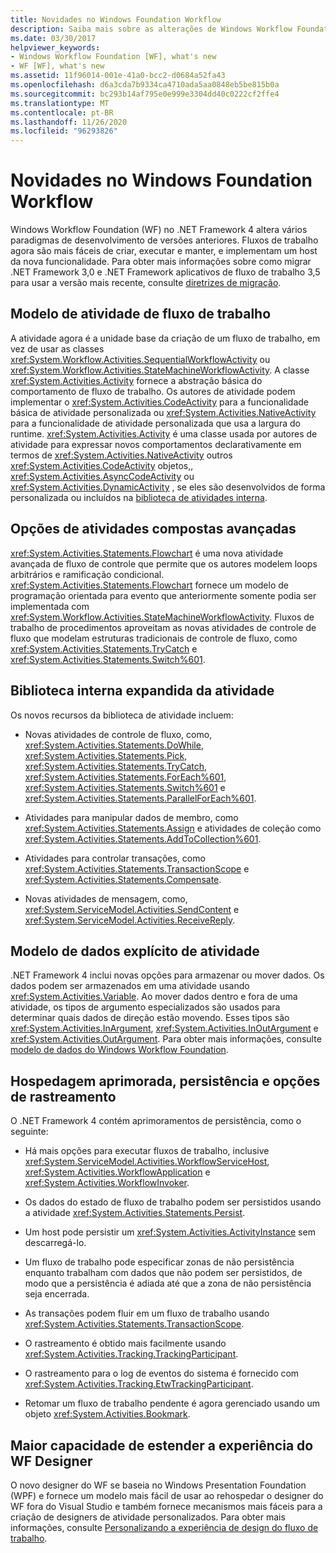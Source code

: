 ```yaml
---
title: Novidades no Windows Foundation Workflow
description: Saiba mais sobre as alterações de Windows Workflow Foundation no .NET Framework 4. Os fluxos de trabalho são mais fáceis de criar, executar e manter.
ms.date: 03/30/2017
helpviewer_keywords:
- Windows Workflow Foundation [WF], what's new
- WF [WF], what's new
ms.assetid: 11f96014-001e-41a0-bcc2-d0684a52fa43
ms.openlocfilehash: d6a3cda7b9334ca4710ada5aa0848eb5be815b0a
ms.sourcegitcommit: bc293b14af795e0e999e3304dd40c0222cf2ffe4
ms.translationtype: MT
ms.contentlocale: pt-BR
ms.lasthandoff: 11/26/2020
ms.locfileid: "96293826"
---
```

# <a name="whats-new-in-windows-workflow-foundation"></a>Novidades no Windows Foundation Workflow

Windows Workflow Foundation (WF) no .NET Framework 4 altera vários paradigmas de desenvolvimento de versões anteriores. Fluxos de trabalho agora são mais fáceis de criar, executar e manter, e implementam um host da nova funcionalidade. Para obter mais informações sobre como migrar .NET Framework 3,0 e .NET Framework aplicativos de fluxo de trabalho 3,5 para usar a versão mais recente, consulte [diretrizes de migração](migration-guidance.md).

## <a name="workflow-activity-model"></a>Modelo de atividade de fluxo de trabalho

 A atividade agora é a unidade base da criação de um fluxo de trabalho, em vez de usar as classes <xref:System.Workflow.Activities.SequentialWorkflowActivity> ou <xref:System.Workflow.Activities.StateMachineWorkflowActivity>. A classe <xref:System.Activities.Activity> fornece a abstração básica do comportamento de fluxo de trabalho. Os autores de atividade podem implementar o <xref:System.Activities.CodeActivity> para a funcionalidade básica de atividade personalizada ou <xref:System.Activities.NativeActivity> para a funcionalidade de atividade personalizada que usa a largura do runtime. <xref:System.Activities.Activity> é uma classe usada por autores de atividade para expressar novos comportamentos declarativamente em termos de <xref:System.Activities.NativeActivity> outros <xref:System.Activities.CodeActivity> objetos,, <xref:System.Activities.AsyncCodeActivity> ou <xref:System.Activities.DynamicActivity> , se eles são desenvolvidos de forma personalizada ou incluídos na [biblioteca de atividades interna](net-framework-4-5-built-in-activity-library.md).

## <a name="rich-composite-activity-options"></a>Opções de atividades compostas avançadas

 <xref:System.Activities.Statements.Flowchart> é uma nova atividade avançada de fluxo de controle que permite que os autores modelem loops arbitrários e ramificação condicional. <xref:System.Activities.Statements.Flowchart> fornece um modelo de programação orientada para evento que anteriormente somente podia ser implementada com <xref:System.Workflow.Activities.StateMachineWorkflowActivity>. Fluxos de trabalho de procedimentos aproveitam as novas atividades de controle de fluxo que modelam estruturas tradicionais de controle de fluxo, como <xref:System.Activities.Statements.TryCatch> e <xref:System.Activities.Statements.Switch%601>.

## <a name="expanded-built-in-activity-library"></a>Biblioteca interna expandida da atividade

 Os novos recursos da biblioteca de atividade incluem:

- Novas atividades de controle de fluxo, como, <xref:System.Activities.Statements.DoWhile>, <xref:System.Activities.Statements.Pick>, <xref:System.Activities.Statements.TryCatch>, <xref:System.Activities.Statements.ForEach%601>, <xref:System.Activities.Statements.Switch%601> e <xref:System.Activities.Statements.ParallelForEach%601>.

- Atividades para manipular dados de membro, como <xref:System.Activities.Statements.Assign> e atividades de coleção como <xref:System.Activities.Statements.AddToCollection%601>.

- Atividades para controlar transações, como <xref:System.Activities.Statements.TransactionScope> e <xref:System.Activities.Statements.Compensate>.

- Novas atividades de mensagem, como, <xref:System.ServiceModel.Activities.SendContent> e <xref:System.ServiceModel.Activities.ReceiveReply>.

## <a name="explicit-activity-data-model"></a>Modelo de dados explícito de atividade

 .NET Framework 4 inclui novas opções para armazenar ou mover dados. Os dados podem ser armazenados em uma atividade usando <xref:System.Activities.Variable>. Ao mover dados dentro e fora de uma atividade, os tipos de argumento especializados são usados para determinar quais dados de direção estão movendo. Esses tipos são <xref:System.Activities.InArgument>, <xref:System.Activities.InOutArgument> e <xref:System.Activities.OutArgument>. Para obter mais informações, consulte [modelo de dados do Windows Workflow Foundation](data-model.md).

## <a name="enhanced-hosting-persistence-and-tracking-options"></a>Hospedagem aprimorada, persistência e opções de rastreamento

 O .NET Framework 4 contém aprimoramentos de persistência, como o seguinte:

- Há mais opções para executar fluxos de trabalho, inclusive <xref:System.ServiceModel.Activities.WorkflowServiceHost>, <xref:System.Activities.WorkflowApplication> e <xref:System.Activities.WorkflowInvoker>.

- Os dados do estado de fluxo de trabalho podem ser persistidos usando a atividade <xref:System.Activities.Statements.Persist>.

- Um host pode persistir um <xref:System.Activities.ActivityInstance> sem descarregá-lo.

- Um fluxo de trabalho pode especificar zonas de não persistência enquanto trabalham com dados que não podem ser persistidos, de modo que a persistência é adiada até que a zona de não persistência seja encerrada.

- As transações podem fluir em um fluxo de trabalho usando <xref:System.Activities.Statements.TransactionScope>.

- O rastreamento é obtido mais facilmente usando <xref:System.Activities.Tracking.TrackingParticipant>.

- O rastreamento para o log de eventos do sistema é fornecido com <xref:System.Activities.Tracking.EtwTrackingParticipant>.

- Retomar um fluxo de trabalho pendente é agora gerenciado usando um objeto <xref:System.Activities.Bookmark>.

## <a name="easier-ability-to-extend-wf-designer-experience"></a>Maior capacidade de estender a experiência do WF Designer

 O novo designer do WF se baseia no Windows Presentation Foundation (WPF) e fornece um modelo mais fácil de usar ao rehospedar o designer do WF fora do Visual Studio e também fornece mecanismos mais fáceis para a criação de designers de atividade personalizados. Para obter mais informações, consulte [Personalizando a experiência de design do fluxo de trabalho](customizing-the-workflow-design-experience.md).
